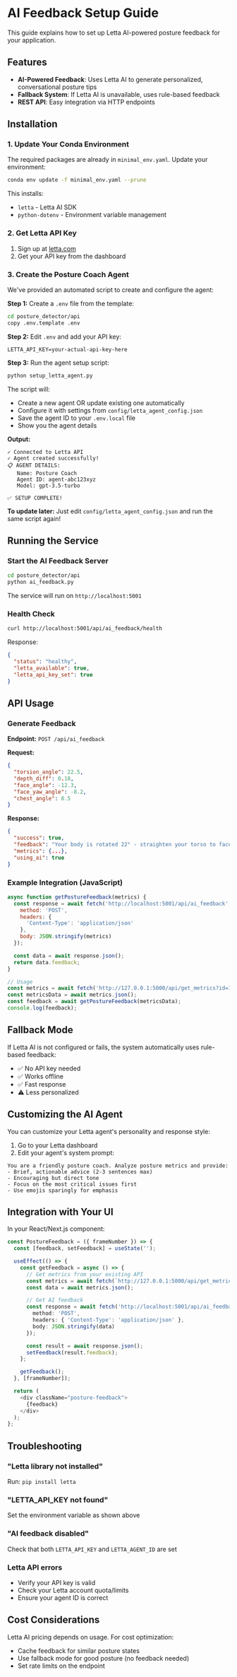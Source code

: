# AI Feedback Setup Guide

This guide explains how to set up Letta AI-powered posture feedback for your application.

## Features

- **AI-Powered Feedback**: Uses Letta AI to generate personalized, conversational posture tips
- **Fallback System**: If Letta AI is unavailable, uses rule-based feedback
- **REST API**: Easy integration via HTTP endpoints

## Installation

### 1. Update Your Conda Environment

The required packages are already in `minimal_env.yaml`. Update your environment:

```bash
conda env update -f minimal_env.yaml --prune
```

This installs:
- `letta` - Letta AI SDK
- `python-dotenv` - Environment variable management

### 2. Get Letta API Key

1. Sign up at [letta.com](https://www.letta.com)
2. Get your API key from the dashboard

### 3. Create the Posture Coach Agent

We've provided an automated script to create and configure the agent:

**Step 1:** Create a `.env` file from the template:
```bash
cd posture_detector/api
copy .env.template .env
```

**Step 2:** Edit `.env` and add your API key:
```
LETTA_API_KEY=your-actual-api-key-here
```

**Step 3:** Run the agent setup script:
```bash
python setup_letta_agent.py
```

The script will:
- Create a new agent OR update existing one automatically
- Configure it with settings from `config/letta_agent_config.json`
- Save the agent ID to your `.env.local` file
- Show you the agent details

**Output:**
```
✓ Connected to Letta API
✓ Agent created successfully!
📋 AGENT DETAILS:
   Name: Posture Coach
   Agent ID: agent-abc123xyz
   Model: gpt-3.5-turbo

✅ SETUP COMPLETE!
```

**To update later:** Just edit `config/letta_agent_config.json` and run the same script again!

## Running the Service

### Start the AI Feedback Server

```bash
cd posture_detector/api
python ai_feedback.py
```

The service will run on `http://localhost:5001`

### Health Check

```bash
curl http://localhost:5001/api/ai_feedback/health
```

Response:
```json
{
  "status": "healthy",
  "letta_available": true,
  "letta_api_key_set": true
}
```

## API Usage

### Generate Feedback

**Endpoint:** `POST /api/ai_feedback`

**Request:**
```json
{
  "torsion_angle": 22.5,
  "depth_diff": 0.18,
  "face_angle": -12.3,
  "face_yaw_angle": -8.2,
  "chest_angle": 8.5
}
```

**Response:**
```json
{
  "success": true,
  "feedback": "Your body is rotated 22° - straighten your torso to face the screen. You're also leaning forward quite a bit - pull your head back to align with your spine.",
  "metrics": {...},
  "using_ai": true
}
```

### Example Integration (JavaScript)

```javascript
async function getPostureFeedback(metrics) {
  const response = await fetch('http://localhost:5001/api/ai_feedback', {
    method: 'POST',
    headers: {
      'Content-Type': 'application/json'
    },
    body: JSON.stringify(metrics)
  });

  const data = await response.json();
  return data.feedback;
}

// Usage
const metrics = await fetch('http://127.0.0.1:5000/api/get_metrics?id=1');
const metricsData = await metrics.json();
const feedback = await getPostureFeedback(metricsData);
console.log(feedback);
```

## Fallback Mode

If Letta AI is not configured or fails, the system automatically uses rule-based feedback:

- ✅ No API key needed
- ✅ Works offline
- ✅ Fast response
- ⚠️ Less personalized

## Customizing the AI Agent

You can customize your Letta agent's personality and response style:

1. Go to your Letta dashboard
2. Edit your agent's system prompt:

```
You are a friendly posture coach. Analyze posture metrics and provide:
- Brief, actionable advice (2-3 sentences max)
- Encouraging but direct tone
- Focus on the most critical issues first
- Use emojis sparingly for emphasis
```

## Integration with Your UI

In your React/Next.js component:

```typescript
const PostureFeedback = ({ frameNumber }) => {
  const [feedback, setFeedback] = useState('');

  useEffect(() => {
    const getFeedback = async () => {
      // Get metrics from your existing API
      const metrics = await fetch(`http://127.0.0.1:5000/api/get_metrics?id=${frameNumber}`);
      const data = await metrics.json();

      // Get AI feedback
      const response = await fetch('http://localhost:5001/api/ai_feedback', {
        method: 'POST',
        headers: { 'Content-Type': 'application/json' },
        body: JSON.stringify(data)
      });

      const result = await response.json();
      setFeedback(result.feedback);
    };

    getFeedback();
  }, [frameNumber]);

  return (
    <div className="posture-feedback">
      {feedback}
    </div>
  );
};
```

## Troubleshooting

### "Letta library not installed"
Run: `pip install letta`

### "LETTA_API_KEY not found"
Set the environment variable as shown above

### "AI feedback disabled"
Check that both `LETTA_API_KEY` and `LETTA_AGENT_ID` are set

### Letta API errors
- Verify your API key is valid
- Check your Letta account quota/limits
- Ensure your agent ID is correct

## Cost Considerations

Letta AI pricing depends on usage. For cost optimization:
- Cache feedback for similar posture states
- Use fallback mode for good posture (no feedback needed)
- Set rate limits on the endpoint
